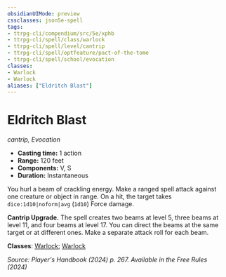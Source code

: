 ```yaml
---
obsidianUIMode: preview
cssclasses: json5e-spell
tags:
- ttrpg-cli/compendium/src/5e/xphb
- ttrpg-cli/spell/class/warlock
- ttrpg-cli/spell/level/cantrip
- ttrpg-cli/spell/optfeature/pact-of-the-tome
- ttrpg-cli/spell/school/evocation
classes:
- Warlock
- Warlock
aliases: ["Eldritch Blast"]
---
```

# Eldritch Blast
*cantrip, Evocation*  

- **Casting time:** 1 action
- **Range:** 120 feet
- **Components:** V, S
- **Duration:** Instantaneous

You hurl a beam of crackling energy. Make a ranged spell attack against one creature or object in range. On a hit, the target takes `dice:1d10|noform|avg` (`1d10`) Force damage.

**Cantrip Upgrade.** The spell creates two beams at level 5, three beams at level 11, and four beams at level 17. You can direct the beams at the same target or at different ones. Make a separate attack roll for each beam.

**Classes**: [Warlock](list-spells-classes-warlock); [Warlock](list-spells-classes-warlock)

*Source: Player's Handbook (2024) p. 267. Available in the Free Rules (2024)*